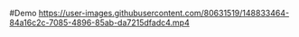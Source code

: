 #Demo 
https://user-images.githubusercontent.com/80631519/148833464-84a16c2c-7085-4896-85ab-da7215dfadc4.mp4

